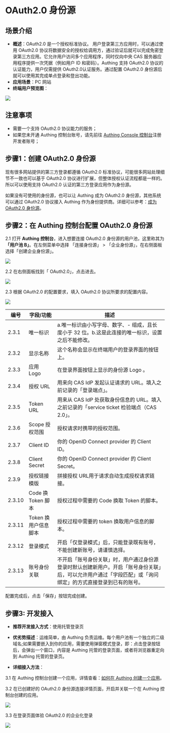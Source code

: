# OAuth2.0 身份源

<LastUpdated/>

## 场景介绍

- **概述**：OAuth2.0 是一个授权标准协议。 用户登录第三方应用时，可以通过使用 OAuth2.0 协议将数据安全的授权给调用方，通过验证后就可以完成免密登录第三方应用。它允许用户访问多个应用程序，同时仅向中央 CAS 服务器应用程序提供一次凭据（例如用户 ID 和密码）。Authing 支持 OAuth2.0 协议的认证能力，用户仅需提供  OAuth2.0认证服务。通过配置 OAuth2.0 身份源后就可以使用其完成单点登录和登出功能。
- **应用场景**：PC 网站
- **终端用户预览图**：

![](./images/05loginpage.png)

## 注意事项

- 需要一个支持 OAuth2.0 协议能力的服务；
- 如果您未开通 Authing 控制台账号，请先前往 [Authing Console 控制台](https://authing.cn/)注册开发者账号；

## 步骤1：创建 OAuth2.0 身份源

现有很多网站提供的第三方登录都遵循 OAuth2.0 标准协议，可能很多网站处理细节不一致也可以基于 OAuth2.0 协议进行扩展，但整体授权认证流程都是一样的。所以可以使用支持 OAuth2.0 认证的第三方登录应用作为身份源。

如果没有可使用的身份源，也可以让 Authing 成为 OAuth2.0 身份源，其他系统可以通过 OAuth2.0 协议接入 Authing 作为身份提供商。详细可以参考：[成为 OAuth2.0 身份源](https://docs.authing.cn/v2/guides/federation/oauth.html)。

## 步骤2：在 Authing 控制台配置 OAuth2.0 身份源

2.1 打开 **Authing 控制台**，进入想要连接 OAuth2.0 身份源的用户池，这里称其为 **「用户池 B」**。在左侧菜单中选择 「连接身份源」 > 「企业身份源」，在右侧面板选择「创建企业身份源」。

![](./images/01opensource.png)

2.2 在右侧面板找到「 OAuth2.0」，点击进去。

![](./images/02choiceoauth.png)

2.3 根据 OAuth2.0 的配置要求，填入  OAuth2.0 协议所要求的配置内容。

![](./images/03inputoauth.png)

| 编号   | 字段/功能            | 描述                                                         |
| ------ | -------------------- | ------------------------------------------------------------ |
| 2.3.1  | 唯一标识             | a.唯一标识由小写字母、数字、- 组成，且长度小于 32 位。b.这是此连接的唯一标识，设置之后不能修改。 |
| 2.3.2  | 显示名称             | 这个名称会显示在终端用户的登录界面的按钮上。                 |
| 2.3.3  | 应用 Logo            | 在登录界面按钮上显示的身份源 Logo 。                         |
| 2.3.4  | 授权 URL             | 用来向 CAS IdP 发起认证请求的 URL。填入之前记录的「登录端点」。 |
| 2.3.5  | Token URL            | 用来从 CAS IdP 处获取身份信息的 URL。填入之前记录的「service ticket 检验端点（CAS 2.0」。 |
| 2.3.6  | Scope 授权范围       | 授权请求时携带的授权范围。                                   |
| 2.3.7  | Client ID            | 你的 OpenID Connect provider 的 Client ID。                  |
| 2.3.8  | Client Secret        | 你的 OpenID Connect provider 的 Client Secret。              |
| 2.3.9  | 授权链接模版         | 拼接授权 URL用于请求自动生成授权请求链接。                   |
| 2.3.10 | Code 换 Token 脚本   | 授权过程中需要的 Code 换取 Token 的脚本。                    |
| 2.3.11 | Token 换用户信息脚本 | 授权过程中需要的 token 换取用户信息的脚本。                  |
| 2.3.12 | 登录模式             | 开启「仅登录模式」后，只能登录既有账号，不能创建新账号，请谨慎选择。 |
| 2.3.13 | 账号身份关联         | 不开启「账号身份关联」时，用户通过身份源登录时默认创建新用户。开启「账号身份关联」后，可以允许用户通过「字段匹配」或「询问绑定」的方式直接登录到已有的账号。 |

配置完成后，点击「保存」按钮完成创建。

## 步骤3: 开发接入

- **推荐开发接入方式**：使用托管登录页

- **优劣势描述**：运维简单，由 Authing 负责运维。每个用户池有一个独立的二级域名;如果需要嵌入到你的应用，需要使用弹窗模式登录，即：点击登录按钮后，会弹出一个窗口，内容是 Authing 托管的登录页面，或者将浏览器重定向到 Authing 托管的登录页。

- **详细接入方法**：

3.1 在 Authing 控制台创建一个应用，详情查看：[如何在 Authing 创建一个应用](/guides/app-new/create-app/create-app.md)。

3.2 在已创建好的 OAuth2.0 身份源连接详情页面，开启并关联一个在 Authing 控制台创建的应用。

![](./images/04opencasapp.png)

3.3 在登录页面体验 OAuth2.0  的企业化登录

![](./images/05loginpage.png)